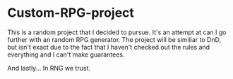 # Custom-RPG-project
This is a random project that I decided to pursue. It's an attempt at can I go further with an random RPG generator.
The project will be similiar to DnD, but isn't exact due to the fact that I haven't checked out the rules and everything and I can't make guarantees.

And lastly... In RNG we trust.
